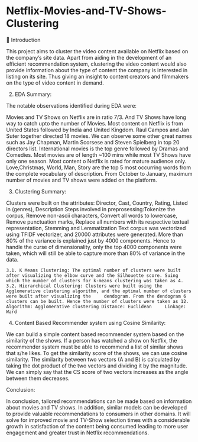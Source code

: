 # Netflix-Movies-and-TV-Shows-Clustering
📖 Introduction

This project aims to cluster the video content available on Netflix based on the company’s site data. Apart from aiding in the development of an efficient recommendation system, clustering the video content would also provide information about the type of content the company is interested in listing on its site. Thus giving an insight to content creators and filmmakers on the type of video content in demand.

2. EDA Summary:

The notable observations identified during EDA were:

Movies and TV Shows on Netflix are in ratio 7/3. And TV Shows have long way to catch upto the number of Movies.
Most content on Netflix is from United States followed by India and United Kingdom.
Raul Campos and Jan Suter together directed 18 movies. We can observe some other great names such as Jay Chapman, Martin Scorsese and Steven Spielberg in top 20 directors list.
International movies is the top genre followed by Dramas and Comedies.
Most movies are of length ~100 mins while most TV Shows have only one season.
Most content o Netflix is rated for mature audience only.
Love,Christmas, World, Man, Story are the top 5 most occurring words from the complete vocabulary of description.
From October to January, maximum number of movies and TV shows were added on the platform.

3. Clustering Summary:

Clusters were built on the attributes: Director, Cast, Country, Rating, Listed in (genres), Description Steps involved in preprosessing:Tokenize the corpus, Remove non-ascii characters, Convert all words to lowercase, Remove punctuation marks, Replace all numbers with its respective textual representation, Stemming and Lemmatization Text corpus was vectorized using TFIDF vectorizer, and 20000 attributes were generated. More than 80% of the variance is explained just by 4000 components. Hence to handle the curse of dimensionality, only the top 4000 components were taken, which will still be able to capture more than 80% of variance in the data.

    3.1. K Means Clustering: The optimal number of clusters were built after visualizing the elbow curve and the Silhouette score. Suing which the number of clusters for k-means clustering was taken as 4.
    3.2. Hierarchical Clustering: Clusters were built using the Agglomerative clustering algorithm, and the optimal number of clusters were built after visualizing the     dendogram. From the dendogram 6 clusters can be built. Hence the number of clusters were taken as 12. Algorithm: Agglomerative clustering Distance: Euclidean     Linkage: Ward
    
    
4. Content Based Recommender system using Cosine Similarity:

We can build a simple content based recommender system based on the similarity of the shows. If a person has watched a show on Netflix, the recommender system must be able to recommend a list of similar shows that s/he likes. To get the similarity score of the shows, we can use cosine similarity. The similarity between two vectors (A and B) is calculated by taking the dot product of the two vectors and dividing it by the magnitude. We can simply say that the CS score of two vectors increases as the angle between them decreases.

Conclusion:

In conclusion, tailored recommendations can be made based on information about movies and TV shows. In addition, similar models can be developed to provide valuable recommendations to consumers in other domains. It will solve for improved movie and TV-Show selection times with a considerable growth in satisfaction of the content being consumed leading to more user engagement and greater trust in Netflix recommendations.
